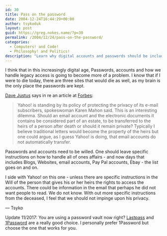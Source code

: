 ```yaml
---
id: 30
title: Pass on the password
date: 2004-12-24T16:44:29+00:00
author: tsykoduk
layout: post
guid: https://greg.nokes.name/?p=30
permalink: /2004/12/24/pass-on-the-password/
categories:
  - Computers! and Code!
  - Philosophy! and Politics!
description: "Learn why digital accounts and passwords should be included in your will, exploring the privacy vs. inheritance debate with practical password management advice."
---
```


I think that in this increasingly digital age, Passwords, accounts and how we handle legacy access is going to become more of a problem. I know that if I were to die today, there are three sites that would die as well, as my brain is the only place the passwords are kept.
<!--more-->

<p><a href="http://davejustus.blogspot.com/2004/12/email-controversy.html">Dave Justus</a> says in re an article at <a href="http://www.forbes.com/technology/ebusiness/feeds/ap/2004/12/22/ap1725617.html">Forbes</a>:</p>


<blockquote>Yahoo! is standing by its policy of protecting the privacy of its e-mail subscribers, spokeswoman Karen Mahon said. This is an interesting dilemma. Should an email account and the electronic documents it contains be considered part of an estate, to be transferred to the heirs of a person after death or should it remain private? Typically I believe traditional letters would become the property of the heirs but one could argue, as I guess Yahoo! is doing, that email accounts do not automatically transfer.
</blockquote>

Passwords and accounts need to be willed. One should leave specific instructions on how to handle all of ones affairs - and now days that includes Blogs, Websites, email accounts, Pay Pal accounts, Ebay - the list goes on and on.


I side with Yahoo! on this one - unless there are specific instructions in the Will of the person that gives his or her heirs the rights to access the accounts. There could be information in the email that perhaps he did not want people to read. We do not know. With out more specific instructions from the deceased, I feel that we should not impinge upon his privacy.


— Tsyko

Update 11/2017: You are using a password vault now right? [Lastpass](https://www.lastpass.com/) and [1Password](https://1password.com/) are a really good choice. I personally prefer 1Password but choose the one that works for you.
